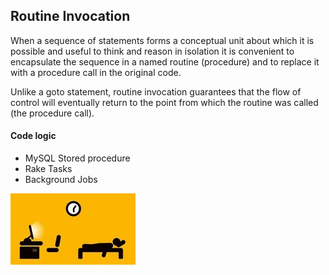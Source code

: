 ## Routine Invocation

When a sequence of statements forms a conceptual unit about which it is possible and useful to think and reason in isolation it is convenient to encapsulate the sequence in a named routine (procedure) and to replace it with a procedure call in the original code.

Unlike a goto statement, routine invocation guarantees that the flow of control will eventually return to the point from which the routine was called (the procedure call).

#### Code logic
 - MySQL Stored procedure
 - Rake Tasks
 - Background Jobs

 ![image](../assets/images/routine-invocation.webp)
